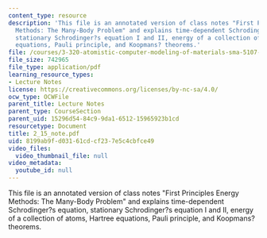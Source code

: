 ```yaml
---
content_type: resource
description: 'This file is an annotated version of class notes "First Principles Energy
  Methods: The Many-Body Problem" and explains time-dependent Schrodinger?s equation,
  stationary Schrodinger?s equation I and II, energy of a collection of atoms, Hartree
  equations, Pauli principle, and Koopmans? theorems.'
file: /courses/3-320-atomistic-computer-modeling-of-materials-sma-5107-spring-2005/8199ab9fd03161cdcf237e5c4cbfce49_2_15_note.pdf
file_size: 742965
file_type: application/pdf
learning_resource_types:
- Lecture Notes
license: https://creativecommons.org/licenses/by-nc-sa/4.0/
ocw_type: OCWFile
parent_title: Lecture Notes
parent_type: CourseSection
parent_uid: 15296d54-84c9-9da1-6512-15965923b1cd
resourcetype: Document
title: 2_15_note.pdf
uid: 8199ab9f-d031-61cd-cf23-7e5c4cbfce49
video_files:
  video_thumbnail_file: null
video_metadata:
  youtube_id: null
---
```

This file is an annotated version of class notes "First Principles Energy Methods: The Many-Body Problem" and explains time-dependent Schrodinger?s equation, stationary Schrodinger?s equation I and II, energy of a collection of atoms, Hartree equations, Pauli principle, and Koopmans? theorems.